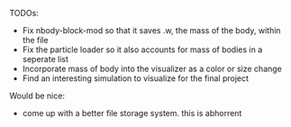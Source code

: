 TODOs:
- Fix nbody-block-mod so that it saves .w, the mass of the body, within the file
- Fix the particle loader so it also accounts for mass of bodies in a seperate list
- Incorporate mass of body into the visualizer as a color or size change
- Find an interesting simulation to visualize for the final project

Would be nice:
- come up with a better file storage system. this is abhorrent